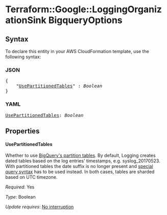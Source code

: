 # Terraform::Google::LoggingOrganizationSink BigqueryOptions

## Syntax

To declare this entity in your AWS CloudFormation template, use the following syntax:

### JSON

<pre>
{
    "<a href="#usepartitionedtables" title="UsePartitionedTables">UsePartitionedTables</a>" : <i>Boolean</i>
}
</pre>

### YAML

<pre>
<a href="#usepartitionedtables" title="UsePartitionedTables">UsePartitionedTables</a>: <i>Boolean</i>
</pre>

## Properties

#### UsePartitionedTables

Whether to use [BigQuery's partition tables](https://cloud.google.com/bigquery/docs/partitioned-tables).
By default, Logging creates dated tables based on the log entries' timestamps, e.g. syslog_20170523. With partitioned
tables the date suffix is no longer present and [special query syntax](https://cloud.google.com/bigquery/docs/querying-partitioned-tables)
has to be used instead. In both cases, tables are sharded based on UTC timezone.

_Required_: Yes

_Type_: Boolean

_Update requires_: [No interruption](https://docs.aws.amazon.com/AWSCloudFormation/latest/UserGuide/using-cfn-updating-stacks-update-behaviors.html#update-no-interrupt)

